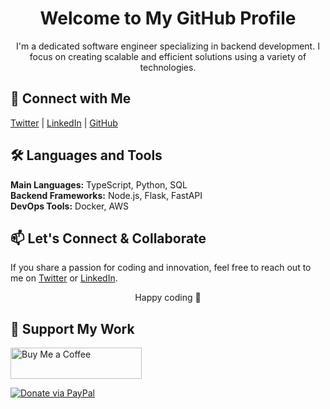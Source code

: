 <h1 align="center">Welcome to My GitHub Profile</h1>

<p align="center">
    I'm a dedicated software engineer specializing in backend development. I focus on creating scalable and efficient solutions using a variety of technologies.
</p>

<h2 align="left">🔗 Connect with Me</h2>
<p align="left">
    <a href="https://twitter.com/silver_atelier" target="_blank">Twitter</a> |
    <a href="https://www.linkedin.com/in/alvin/" target="_blank">LinkedIn</a> |
    <a href="https://github.com/0xAlvin" target="_blank">GitHub</a>
</p>

<h2 align="left">🛠️ Languages and Tools</h2>
<p align="left">
    <strong>Main Languages:</strong> TypeScript, Python, SQL<br>
    <strong>Backend Frameworks:</strong> Node.js, Flask, FastAPI<br>
    <strong>DevOps Tools:</strong> Docker, AWS
</p>

<h2 align="left">📫 Let's Connect & Collaborate</h2>
<p align="left">
    If you share a passion for coding and innovation, feel free to reach out to me on <a href="https://twitter.com/silver_atelier" target="_blank">Twitter</a> or <a href="https://www.linkedin.com/in/alvin/" target="_blank">LinkedIn</a>.
</p>

<p align="center">Happy coding 🎉</p>

<h2 align="left">💖 Support My Work</h2>
<p align="left">
    <a href="https://www.buymeacoffee.com/alvinv">
        <img src="https://cdn.buymeacoffee.com/buttons/v2/default-yellow.png" height="50" width="210" alt="Buy Me a Coffee"/>
    </a>
</p>
<p align="left">
    <a href="https://www.paypal.com/donate?hosted_button_id=LEV9RF69Q9UX8">
        <img src="https://www.paypalobjects.com/webstatic/en_US/i/buttons/PP_logo_h_100x26.png" alt="Donate via PayPal"/>
    </a>
</p>